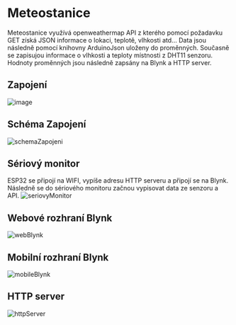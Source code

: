 
# Meteostanice
Meteostanice využívá openweathermap API z kterého pomocí požadavku GET získá JSON informace o lokaci, teplotě, vlhkosti atd... Data jsou následně pomocí knihovny ArduinoJson uloženy do proměnných. Současně se zapisujou informace o vlhkosti a teploty místnosti z DHT11 senzoru. Hodnoty proměnných jsou následně zapsány na Blynk a HTTP server. 

## Zapojení
![image](https://github.com/PatrikV0/Meteostanice/assets/94992801/d93beb6f-f9e1-4934-98e5-51064e9291ba)

## Schéma Zapojení
![schemaZapojeni](https://github.com/PatrikV0/Meteostanice/assets/94992801/f5c120cb-6582-444a-a280-2fbc184ac92f)

## Sériový monitor
ESP32 se připojí na WIFI, vypíše adresu HTTP serveru a připojí se na Blynk. Následně se do sériového monitoru začnou vypisovat data ze senzoru a API.
![seriovyMonitor](https://github.com/PatrikV0/Meteostanice/assets/94992801/ce3c26b3-cf32-40bb-b6a2-ba593af1732a)

## Webové rozhraní Blynk
![webBlynk](https://github.com/PatrikV0/Meteostanice/assets/94992801/e62e266e-8b65-4585-a273-02fc97b82d06)
## Mobilní rozhraní Blynk
![mobileBlynk](https://github.com/PatrikV0/Meteostanice/assets/94992801/cfa81fe2-3e29-4c0b-bdd4-e05a5daf25e5)

## HTTP server
![httpServer](https://github.com/PatrikV0/Meteostanice/assets/94992801/f23e8d97-29c9-49da-abf9-1e1134d95471)




